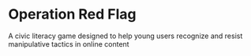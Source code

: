 # Operation Red Flag

A civic literacy game designed to help young users recognize and resist manipulative tactics in online content